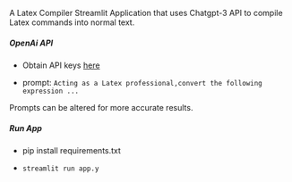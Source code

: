 A Latex Compiler Streamlit Application that uses Chatgpt-3 API to compile Latex commands into normal text.


##### OpenAi API
* Obtain API keys [here](https://openai.com/blog/openai-api)

* prompt: `Acting as a Latex professional,convert the following expression ...`

Prompts can be altered for more accurate results.

##### Run App

* pip install requirements.txt

* `streamlit run app.y`

